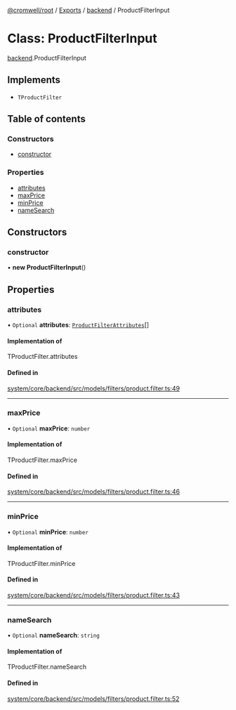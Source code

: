 [@cromwell/root](../README.md) / [Exports](../modules.md) / [backend](../modules/backend.md) / ProductFilterInput

# Class: ProductFilterInput

[backend](../modules/backend.md).ProductFilterInput

## Implements

- `TProductFilter`

## Table of contents

### Constructors

- [constructor](#constructor)

### Properties

- [attributes](#attributes)
- [maxPrice](#maxprice)
- [minPrice](#minprice)
- [nameSearch](#namesearch)

## Constructors

### constructor

• **new ProductFilterInput**()

## Properties

### attributes

• `Optional` **attributes**: [`ProductFilterAttributes`](./backend.ProductFilterAttributes.md)[]

#### Implementation of

TProductFilter.attributes

#### Defined in

[system/core/backend/src/models/filters/product.filter.ts:49](https://github.com/CromwellCMS/Cromwell/blob/master/system/core/backend/src/models/filters/product.filter.ts#L49)

___

### maxPrice

• `Optional` **maxPrice**: `number`

#### Implementation of

TProductFilter.maxPrice

#### Defined in

[system/core/backend/src/models/filters/product.filter.ts:46](https://github.com/CromwellCMS/Cromwell/blob/master/system/core/backend/src/models/filters/product.filter.ts#L46)

___

### minPrice

• `Optional` **minPrice**: `number`

#### Implementation of

TProductFilter.minPrice

#### Defined in

[system/core/backend/src/models/filters/product.filter.ts:43](https://github.com/CromwellCMS/Cromwell/blob/master/system/core/backend/src/models/filters/product.filter.ts#L43)

___

### nameSearch

• `Optional` **nameSearch**: `string`

#### Implementation of

TProductFilter.nameSearch

#### Defined in

[system/core/backend/src/models/filters/product.filter.ts:52](https://github.com/CromwellCMS/Cromwell/blob/master/system/core/backend/src/models/filters/product.filter.ts#L52)
